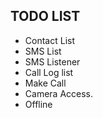 ## TODO LIST 
* Contact List
* SMS List
* SMS Listener
* Call Log list
* Make Call
* Camera Access.
* Offline